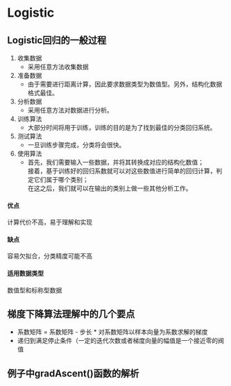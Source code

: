 # Logistic
## Logistic回归的一般过程
1. 收集数据
	* 采用任意方法收集数据
1. 准备数据
	* 由于需要进行距离计算，因此要求数据类型为数值型。另外，结构化数据格式最佳。
1. 分析数据
	* 采用任意方法对数据进行分析。
1. 训练算法
	* 大部分时间将用于训练，训练的目的是为了找到最佳的分类回归系统。
1. 测试算法
	* 一旦训练步骤完成，分类将会很快。
1. 使用算法
	* 首先，我们需要输入一些数据，并将其转换成对应的结构化数值；<br>接着，基于训练好的回归系数就可以对这些数值进行简单的回归计算，判定它们属于哪个类别；<br>在这之后，我们就可以在输出的类别上做一些其他分析工作。

#### 优点
计算代价不高，易于理解和实现

#### 缺点
容易欠拟合，分类精度可能不高

#### 适用数据类型
数值型和标称型数据

## 梯度下降算法理解中的几个要点
* 系数矩阵 = 系数矩阵 - 步长 * 对系数矩阵以样本向量为系数求解的梯度
* 递归到满足停止条件（一定的迭代次数或者梯度向量的幅值是一个接近零的阀值

## 例子中gradAscent()函数的解析
